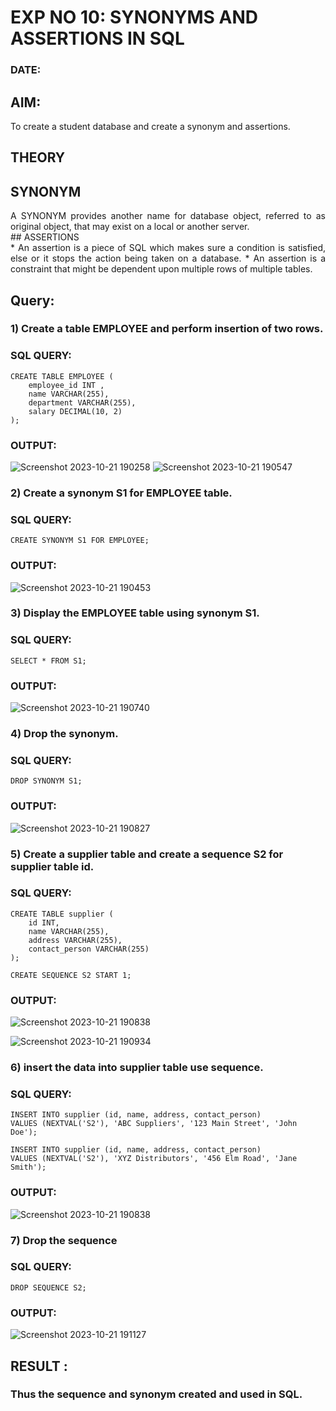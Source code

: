 # EXP NO 10: SYNONYMS AND ASSERTIONS IN SQL 
### DATE: 
## AIM:
To create a student database and create a synonym and assertions.

## THEORY
## SYNONYM
<div align="justify">
A SYNONYM provides another name for database object, referred to as original object, that may exist on a local or another server.
</div>
## ASSERTIONS
<div align="justify">
* An assertion is a piece of SQL which makes sure a condition is satisfied, else or it stops the action being taken on a database.
* An assertion is a constraint that might be dependent upon multiple rows of multiple tables.
</div>

## Query:
### 1) Create a table EMPLOYEE and perform insertion of two rows.

### SQL QUERY: 
```
CREATE TABLE EMPLOYEE (
    employee_id INT ,
    name VARCHAR(255),
    department VARCHAR(255),
    salary DECIMAL(10, 2)
);
```


### OUTPUT:
![Screenshot 2023-10-21 190258](https://github.com/Lakshmipriya2005/DBMS/assets/115525361/71b5a740-3ed6-400c-a81e-55b48f5a29f8)
![Screenshot 2023-10-21 190547](https://github.com/Lakshmipriya2005/DBMS/assets/115525361/f4d76026-48c5-4d61-a806-4befa6e93d93)





### 2) Create a synonym S1 for EMPLOYEE  table.

### SQL QUERY: 
```
CREATE SYNONYM S1 FOR EMPLOYEE;
```

### OUTPUT:
![Screenshot 2023-10-21 190453](https://github.com/Lakshmipriya2005/DBMS/assets/115525361/b455ceaa-8657-442e-b801-a7c7b7e87b67)




### 3) Display the EMPLOYEE  table using synonym S1.
 
### SQL QUERY: 
```
SELECT * FROM S1;
```


### OUTPUT:

![Screenshot 2023-10-21 190740](https://github.com/Lakshmipriya2005/DBMS/assets/115525361/6919a5b8-9f79-4180-a956-3df97ee88b03)




### 4) Drop the synonym.

### SQL QUERY: 
```
DROP SYNONYM S1;
```


### OUTPUT:

![Screenshot 2023-10-21 190827](https://github.com/Lakshmipriya2005/DBMS/assets/115525361/6368462e-e8b5-4451-8364-19a41290c302)


### 5) Create a supplier table and create a sequence S2 for supplier table id.

### SQL QUERY: 
```
CREATE TABLE supplier (
    id INT,
    name VARCHAR(255),
    address VARCHAR(255),
    contact_person VARCHAR(255)
);

CREATE SEQUENCE S2 START 1;

```


### OUTPUT:

![Screenshot 2023-10-21 190838](https://github.com/Lakshmipriya2005/DBMS/assets/115525361/6941eec5-a29d-49f2-b642-9faa553c5710)

![Screenshot 2023-10-21 190934](https://github.com/Lakshmipriya2005/DBMS/assets/115525361/4fd3c19f-6eb2-433a-b260-cb701ca8daac)


### 6) insert the data into supplier table use sequence.

### SQL QUERY: 
```
INSERT INTO supplier (id, name, address, contact_person)
VALUES (NEXTVAL('S2'), 'ABC Suppliers', '123 Main Street', 'John Doe');

INSERT INTO supplier (id, name, address, contact_person)
VALUES (NEXTVAL('S2'), 'XYZ Distributors', '456 Elm Road', 'Jane Smith');
```


### OUTPUT:

![Screenshot 2023-10-21 190838](https://github.com/Lakshmipriya2005/DBMS/assets/115525361/e61c69c0-76c1-48a9-b83a-34a3f7a2968d)


### 7) Drop the sequence

### SQL QUERY: 
```
DROP SEQUENCE S2;
```


### OUTPUT:

![Screenshot 2023-10-21 191127](https://github.com/Lakshmipriya2005/DBMS/assets/115525361/bde530b6-caf5-48e6-96a6-e32d87846e74)



## RESULT :
### Thus the sequence and synonym created and used in SQL.
